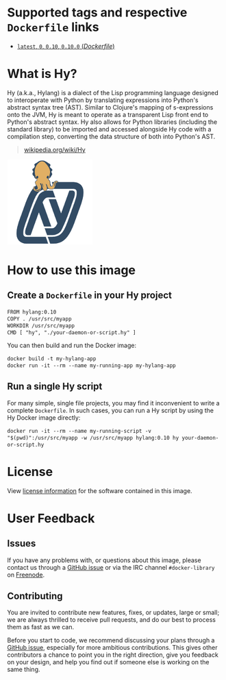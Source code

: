 # Supported tags and respective `Dockerfile` links

- [`latest`, `0`, `0.10`, `0.10.0` (*Dockerfile*)](https://github.com/hylang/hy/blob/1265f546d1fbcfa9c62b51f3e455c0709be7acc8/Dockerfile)

# What is Hy?

Hy (a.k.a., Hylang) is a dialect of the Lisp programming language designed to
interoperate with Python by translating expressions into Python's abstract
syntax tree (AST). Similar to Clojure's mapping of s-expressions onto the JVM,
Hy is meant to operate as a transparent Lisp front end to Python's abstract
syntax. Hy also allows for Python libraries (including the standard library) to
be imported and accessed alongside Hy code with a compilation step, converting
the data structure of both into Python's AST.

> [wikipedia.org/wiki/Hy](https://en.wikipedia.org/wiki/Hy)

![logo](https://raw.githubusercontent.com/docker-library/docs/master/hylang/logo.png)

# How to use this image

## Create a `Dockerfile` in your Hy project

    FROM hylang:0.10
    COPY . /usr/src/myapp
    WORKDIR /usr/src/myapp
    CMD [ "hy", "./your-daemon-or-script.hy" ]

You can then build and run the Docker image:

    docker build -t my-hylang-app
    docker run -it --rm --name my-running-app my-hylang-app

## Run a single Hy script

For many simple, single file projects, you may find it inconvenient to write a
complete `Dockerfile`. In such cases, you can run a Hy script by using the Hy
Docker image directly:

    docker run -it --rm --name my-running-script -v "$(pwd)":/usr/src/myapp -w /usr/src/myapp hylang:0.10 hy your-daemon-or-script.hy

# License

View [license information](https://github.com/hylang/hy/blob/master/LICENSE)
for the software contained in this image.

# User Feedback

## Issues

If you have any problems with, or questions about this image, please contact us
 through a [GitHub issue](https://github.com/hylang/hy/issues) or via the IRC
channel `#docker-library` on [Freenode](https://freenode.net).

## Contributing

You are invited to contribute new features, fixes, or updates, large or small;
we are always thrilled to receive pull requests, and do our best to process them
as fast as we can.

Before you start to code, we recommend discussing your plans 
through a [GitHub issue](https://github.com/hylang/hy/issues), especially for more ambitious
contributions. This gives other contributors a chance to point you in the right
direction, give you feedback on your design, and help you find out if someone
else is working on the same thing.
